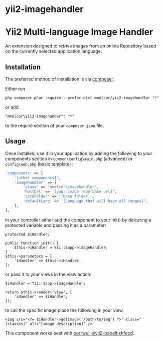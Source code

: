 # yii2-imagehandler

Yii2 Multi-language Image Handler
=================================
An extension designed to retrive images from an online Repository based on the currently selected application language.

Installation
------------

The preferred method of installation is via [composer](http://getcomposer.org/download/).

Either run
```
php composer.phar require --prefer-dist mmelcor/yii2-imagehandler "*"
```
or add
```
"mmelcor\yii2-imagehander": "*"
```
to the require section of your `composer.json` file.

Usage
-----

Once installed, use it in your application by adding the following to your components section in `common\config\main.php` (advanced) or `config\web.php` (basic template) :

```php
'components' => [
	'[other components]',
	'imageHandler' => [
		'class' => 'mmelcor\imagehandler',
		'hostUrl' => '[your image repo base url]',
		'siteFolder' => '[base folder]',
		'defaultLang' => '[Language that will have all images]',
	],
],
```
In your controller either add the component to your init() by delcaring a protected variable and passing it as a parameter:
```
protected $iHandler;

public function init() {
	$this->iHandler = Yii::$app->imageHandler;
}
$this->parameters = [
	'iHandler' => $this->iHandler,
]:
```
or pass it to your views in the view action:
```
$iHandler = Yii::$app->imageHandler;

return $this->render('view', [
	'iHandler' => $iHandler,
]);
```

to call the specific image place the following in your view.
```
<img src="<?= $iHandler->getImage('/path/to/img') ?>" class="[classes]" alt="[image description]" />
```

This component works best with [oorrwullie\yii2-babelfishfood](https://github.com/oorrwullie/yii2-babelfishfood).